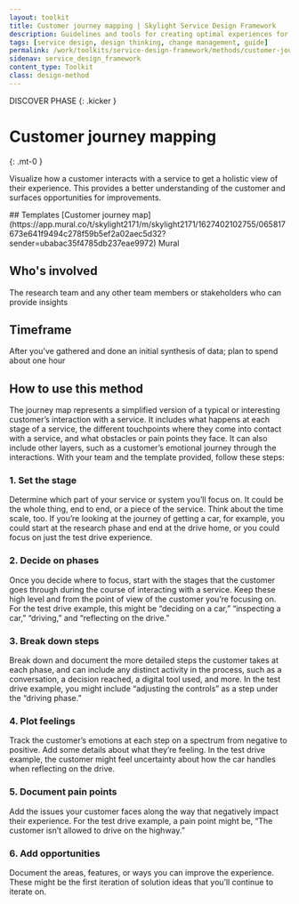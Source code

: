 ```yaml
---
layout: toolkit
title: Customer journey mapping | Skylight Service Design Framework
description: Guidelines and tools for creating optimal experiences for both users and your organization.
tags: [service design, design thinking, change management, guide]
permalink: /work/toolkits/service-design-framework/methods/customer-journey-mapping/
sidenav: service_design_framework
content_type: Toolkit
class: design-method
---
```


DISCOVER PHASE
{: .kicker }

# Customer journey mapping
{: .mt-0 }

Visualize how a customer interacts with a service to get a holistic view of their experience. This provides a better understanding of the customer and surfaces opportunities for improvements.

<div class="callout--tip callout--summary" markdown="1">
## Templates
[Customer journey map](https://app.mural.co/t/skylight2171/m/skylight2171/1627402102755/065817673e641f9494c278f59b5ef2a02aec5d32?sender=ubabac35f4785db237eae9972) <span class="badge badge-sub">Mural</span>

## Who's involved
The research team and any other team members or stakeholders who can provide insights

## Timeframe
After you've gathered and done an initial synthesis of data; plan to spend about one hour
</div>

## How to use this method

The journey map represents a simplified version of a typical or interesting customer’s interaction with a service. It includes what happens at each stage of a service, the different touchpoints where they come into contact with a service, and what obstacles or pain points they face. It can also include other layers, such as a customer’s emotional journey through the interactions. With your team and the template provided, follow these steps:

### 1. Set the stage

Determine which part of your service or system you’ll focus on. It could be the whole thing, end to end, or a piece of the service. Think about the time scale, too. If you’re looking at the journey of getting a car, for example, you could start at the research phase and end at the drive home, or you could focus on just the test drive experience.

### 2. Decide on phases

Once you decide where to focus, start with the stages that the customer goes through during the course of interacting with a service. Keep these high level and from the point of view of the customer you’re focusing on. For the test drive example, this might be “deciding on a car,” “inspecting a car,” “driving,” and “reflecting on the drive.”

### 3. Break down steps

Break down and document the more detailed steps the customer takes at each phase, and can include any distinct activity in the process, such as a conversation, a decision reached, a digital tool used, and more. In the test drive example, you might include “adjusting the controls” as a step under the “driving phase.”

### 4. Plot feelings

Track the customer’s emotions at each step on a spectrum from negative to positive. Add some details about what they’re feeling. In the test drive example, the customer might feel uncertainty about how the car handles when reflecting on the drive.

### 5. Document pain points

Add the issues your customer faces along the way that negatively impact their experience. For the test drive example, a pain point might be, “The customer isn’t allowed to drive on the highway.”

### 6. Add opportunities

Document the areas, features, or ways you can improve the experience. These might be the first iteration of solution ideas that you’ll continue to iterate on.
